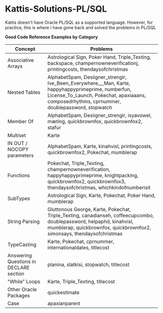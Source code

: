 # Kattis-Solutions-PL/SQL

Kattis doesn't have Oracle PL/SQL as a supported language. However, for practice, this is where i have gone back and solved the problems in PL/SQL

**Good Code Reference Examples by Category**

| Concept  | Problems |
| ------------- | ------------- |
| Associative Arrays | Astrological Sign, Poker Hand, Triple_Texting, backspace, champernowneverificationj, printingcosts, thendaysofchristmas
| Nested Tables | AlphabetSpam, Desiigner_strengir, Ive_Been_Everywhere_,_Man, Karte, happyhappyprimeprime, numberfun, License_To_Launch, Pokechat,  apaxiaaans, composedrhythms, cprnummer, doublepassword, stopwatch
| Member Of | AlphabetSpam, Desiigner_strengir, isyavowel, mæting, quickbrownfox, quickbrownfox2, stafur
| Multiset | Karte
| IN OUT / NOCOPY parameters | AlphabetSpam, Karte, kinahvisl, printingcosts, quickbrownfox2, Pokechat, mumblerap
| Functions | Pokechat, Triple_Texting, champernowneverification, happyhappyprimeprime, knightpacking, quickbrownfox2, quickbrownfox3, thendaysofchristmas, whichkindofnumberisit
| SubTypes | Astrological Sign, Karte, Pokechat, Poker Hand, mumblerap
| String Parsing | Gluttonous George, Karte, Pokechat, Triple_Texting, canadianseh, coffeecupcombo, doublepassword, helpaphd, kinahvisl, mumblerap, quickbrownfox, quickbrownfox2, simonsays, thendaysofchristmas
| TypeCasting | Karte, Pokechat, cprnummer, internationaldates, titlecost
| Answering Questions in DECLARE section | planina, slatkisi, stopwatch, titlecost
| "While" Loops | Karte, Triple_Texting, titlecost
| Other Oracle Packages | quickestimate
| Case | apaxianparent

